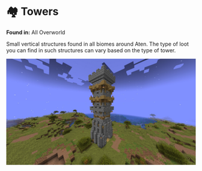# 🏘️ Towers

**Found in:** All Overworld

Small vertical structures found in all biomes around Aten. The type of loot you can find in such structures can vary based on the type of tower.

![](<../../../.gitbook/assets/image (98).png>)
